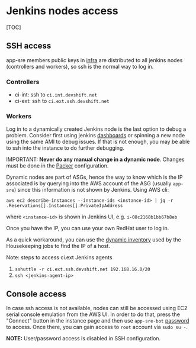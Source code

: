 # Jenkins nodes access

[TOC]

## SSH access

app-sre members public keys in [infra](https://gitlab.cee.redhat.com/app-sre/infra/-/blob/master/ansible/hosts/group_vars/all#L5) are distributed to all jenkins nodes (controllers and workers), so ssh is the normal way to log in.

### Controllers

* ci-int: ssh to `ci.int.devshift.net`
* ci-ext: ssh to `ci.ext.ssh.devshift.net`

### Workers

Log in to a dynamically created Jenkins node is the last option to debug a problem. Consider first using jenkins [dashboards](/docs/app-sre/jenkins-worker-cicd.md#dashboards) or spinning a new node using the same AMI to debug issues. If that is not enough, you may be able to ssh into the instance to do further debugging.

IMPORTANT: **Never do any manual change in a dynamic node**. Changes must be done in the [Packer](https://gitlab.cee.redhat.com/app-sre/infra/-/tree/master/packer) configuration.

Dynamic nodes are part of ASGs, hence the way to know which is the IP associated is by querying into the AWS account of the ASG (usually `app-sre`) since this information is not shown by Jenkins. Using AWS cli:

```
aws ec2 describe-instances --instance-ids <instance-id> | jq -r .Reservations[].Instances[].PrivateIpAddress
```

where `<instance-id>` is shown in Jenkins UI, e.g. `i-08c2168b1bb67b8eb`

Once you have the IP, you can use your own RedHat user to log in.

As a quick workaround, you can use the [dynamic inventory](https://gitlab.cee.redhat.com/app-sre/infra/-/blob/master/ansible/hosts/aws_ec2_host.json) used by the Housekeeping jobs to find the IP of a host.

Note: steps to access ci.ext Jenkins agents

1. `sshuttle -r ci.ext.ssh.devshift.net 192.168.16.0/20`
2. `ssh <jenkins-agent-ip>`

## Console access

In case ssh access is not available, nodes can still be accessed using EC2 serial console emulation from the AWS UI. In order to do that, press the "Connect" button in the instance page and then use `app-sre-bot` [password](https://vault.devshift.net/ui/vault/secrets/app-sre/show/ansible/roles/app-sre-bot) to access. Once there, you can gain access to `root` account via `sudo su -`.

**NOTE:** User/password access is disabled in SSH configuration.
